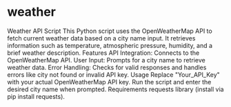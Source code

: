 # weather
Weather API Script
This Python script uses the OpenWeatherMap API to fetch current weather data based on a city name input. It retrieves information such as temperature, atmospheric pressure, humidity, and a brief weather description.
Features
API Integration: Connects to the OpenWeatherMap API.
User Input: Prompts for a city name to retrieve weather data.
Error Handling: Checks for valid responses and handles errors like city not found or invalid API key.
Usage
Replace "Your_API_Key" with your actual OpenWeatherMap API key.
Run the script and enter the desired city name when prompted.
Requirements
requests library (install via pip install requests).

